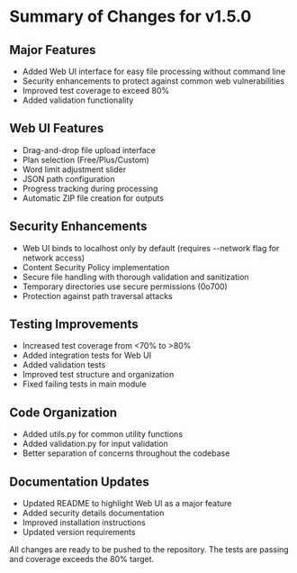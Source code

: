 # Summary of Changes for v1.5.0

## Major Features
- Added Web UI interface for easy file processing without command line
- Security enhancements to protect against common web vulnerabilities
- Improved test coverage to exceed 80%
- Added validation functionality

## Web UI Features
- Drag-and-drop file upload interface
- Plan selection (Free/Plus/Custom)
- Word limit adjustment slider
- JSON path configuration
- Progress tracking during processing
- Automatic ZIP file creation for outputs

## Security Enhancements
- Web UI binds to localhost only by default (requires --network flag for network access)
- Content Security Policy implementation
- Secure file handling with thorough validation and sanitization
- Temporary directories use secure permissions (0o700)
- Protection against path traversal attacks

## Testing Improvements
- Increased test coverage from <70% to >80%
- Added integration tests for Web UI
- Added validation tests
- Improved test structure and organization
- Fixed failing tests in main module

## Code Organization
- Added utils.py for common utility functions
- Added validation.py for input validation
- Better separation of concerns throughout the codebase

## Documentation Updates
- Updated README to highlight Web UI as a major feature
- Added security details documentation
- Improved installation instructions
- Updated version requirements

All changes are ready to be pushed to the repository. The tests are passing and coverage exceeds the 80% target.
